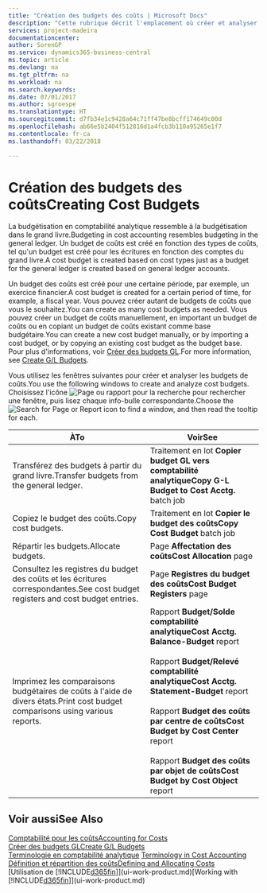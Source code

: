 ```yaml
---
title: "Création des budgets des coûts | Microsoft Docs"
description: "Cette rubrique décrit l'emplacement où créer et analyser les budgets des coûts."
services: project-madeira
documentationcenter: 
author: SorenGP
ms.service: dynamics365-business-central
ms.topic: article
ms.devlang: na
ms.tgt_pltfrm: na
ms.workload: na
ms.search.keywords: 
ms.date: 07/01/2017
ms.author: sgroespe
ms.translationtype: HT
ms.sourcegitcommit: d7fb34e1c9428a64c71ff47be8bcff174649c00d
ms.openlocfilehash: ab66e5b2404f512816d1a4fcb3b110a95265e1f7
ms.contentlocale: fr-ca
ms.lasthandoff: 03/22/2018

---
```

# <a name="creating-cost-budgets"></a><span data-ttu-id="fcba7-103">Création des budgets des coûts</span><span class="sxs-lookup"><span data-stu-id="fcba7-103">Creating Cost Budgets</span></span>
<span data-ttu-id="fcba7-104">La budgétisation en comptabilité analytique ressemble à la budgétisation dans le grand livre.</span><span class="sxs-lookup"><span data-stu-id="fcba7-104">Budgeting in cost accounting resembles budgeting in the general ledger.</span></span> <span data-ttu-id="fcba7-105">Un budget de coûts est créé en fonction des types de coûts, tel qu'un budget est créé pour les écritures en fonction des comptes du grand livre.</span><span class="sxs-lookup"><span data-stu-id="fcba7-105">A cost budget is created based on cost types just as a budget for the general ledger is created based on general ledger accounts.</span></span>  

<span data-ttu-id="fcba7-106">Un budget des coûts est créé pour une certaine période, par exemple, un exercice financier.</span><span class="sxs-lookup"><span data-stu-id="fcba7-106">A cost budget is created for a certain period of time, for example, a fiscal year.</span></span> <span data-ttu-id="fcba7-107">Vous pouvez créer autant de budgets de coûts que vous le souhaitez.</span><span class="sxs-lookup"><span data-stu-id="fcba7-107">You can create as many cost budgets as needed.</span></span> <span data-ttu-id="fcba7-108">Vous pouvez créer un budget de coûts manuellement, en important un budget de coûts ou en copiant un budget de coûts existant comme base budgétaire.</span><span class="sxs-lookup"><span data-stu-id="fcba7-108">You can create a new cost budget manually, or by importing a cost budget, or by copying an existing cost budget as the budget base.</span></span> <span data-ttu-id="fcba7-109">Pour plus d'informations, voir [Créer des budgets GL](finance-how-create-budgets.md).</span><span class="sxs-lookup"><span data-stu-id="fcba7-109">For more information, see [Create G/L Budgets](finance-how-create-budgets.md).</span></span>

<span data-ttu-id="fcba7-110">Vous utilisez les fenêtres suivantes pour créer et analyser les budgets de coûts.</span><span class="sxs-lookup"><span data-stu-id="fcba7-110">You use the following windows to create and analyze cost budgets.</span></span> <span data-ttu-id="fcba7-111">Choisissez l'icône ![Page ou rapport pour la recherche](media/ui-search/search_small.png "icône Page ou rapport pour la recherche") pour rechercher une fenêtre, puis lisez chaque info-bulle correspondante.</span><span class="sxs-lookup"><span data-stu-id="fcba7-111">Choose the ![Search for Page or Report](media/ui-search/search_small.png "Search for Page or Report icon") icon to find a window, and then read the tooltip for each.</span></span>

|<span data-ttu-id="fcba7-112">À</span><span class="sxs-lookup"><span data-stu-id="fcba7-112">To</span></span>|<span data-ttu-id="fcba7-113">Voir</span><span class="sxs-lookup"><span data-stu-id="fcba7-113">See</span></span>|  
|--------|---------|  
|<span data-ttu-id="fcba7-114">Transférez des budgets à partir du grand livre.</span><span class="sxs-lookup"><span data-stu-id="fcba7-114">Transfer budgets from the general ledger.</span></span>|<span data-ttu-id="fcba7-115">Traitement en lot **Copier budget GL vers comptabilité analytique**</span><span class="sxs-lookup"><span data-stu-id="fcba7-115">**Copy G-L Budget to Cost Acctg.** batch job</span></span>|  
|<span data-ttu-id="fcba7-116">Copiez le budget des coûts.</span><span class="sxs-lookup"><span data-stu-id="fcba7-116">Copy cost budgets.</span></span>|<span data-ttu-id="fcba7-117">Traitement en lot **Copier le budget des coûts**</span><span class="sxs-lookup"><span data-stu-id="fcba7-117">**Copy Cost Budget** batch job</span></span>|  
|<span data-ttu-id="fcba7-118">Répartir les budgets.</span><span class="sxs-lookup"><span data-stu-id="fcba7-118">Allocate budgets.</span></span>|<span data-ttu-id="fcba7-119">Page **Affectation des coûts**</span><span class="sxs-lookup"><span data-stu-id="fcba7-119">**Cost Allocation** page</span></span>|  
|<span data-ttu-id="fcba7-120">Consultez les registres du budget des coûts et les écritures correspondantes.</span><span class="sxs-lookup"><span data-stu-id="fcba7-120">See cost budget registers and cost budget entries.</span></span>|<span data-ttu-id="fcba7-121">Page **Registres du budget des coûts**</span><span class="sxs-lookup"><span data-stu-id="fcba7-121">**Cost Budget Registers** page</span></span>|  
|<span data-ttu-id="fcba7-122">Imprimez les comparaisons budgétaires de coûts à l'aide de divers états.</span><span class="sxs-lookup"><span data-stu-id="fcba7-122">Print cost budget comparisons using various reports.</span></span>|<span data-ttu-id="fcba7-123">Rapport **Budget/Solde comptabilité analytique**</span><span class="sxs-lookup"><span data-stu-id="fcba7-123">**Cost Acctg. Balance-Budget** report</span></span><br /><br /> <span data-ttu-id="fcba7-124">Rapport **Budget/Relevé comptabilité analytique**</span><span class="sxs-lookup"><span data-stu-id="fcba7-124">**Cost Acctg. Statement-Budget** report</span></span><br /><br /> <span data-ttu-id="fcba7-125">Rapport **Budget des coûts par centre de coûts**</span><span class="sxs-lookup"><span data-stu-id="fcba7-125">**Cost Budget by Cost Center** report</span></span><br /><br /> <span data-ttu-id="fcba7-126">Rapport **Budget des coûts par objet de coûts**</span><span class="sxs-lookup"><span data-stu-id="fcba7-126">**Cost Budget by Cost Object** report</span></span>|  

## <a name="see-also"></a><span data-ttu-id="fcba7-127">Voir aussi</span><span class="sxs-lookup"><span data-stu-id="fcba7-127">See Also</span></span>  
[<span data-ttu-id="fcba7-128">Comptabilité pour les coûts</span><span class="sxs-lookup"><span data-stu-id="fcba7-128">Accounting for Costs</span></span>](finance-manage-cost-accounting.md)  
[<span data-ttu-id="fcba7-129">Créer des budgets GL</span><span class="sxs-lookup"><span data-stu-id="fcba7-129">Create G/L Budgets</span></span>](finance-how-create-budgets.md)  
<span data-ttu-id="fcba7-130">[Terminologie en comptabilité analytique](finance-terminology-in-cost-accounting.md) </span><span class="sxs-lookup"><span data-stu-id="fcba7-130">[Terminology in Cost Accounting](finance-terminology-in-cost-accounting.md) </span></span>  
[<span data-ttu-id="fcba7-131">Définition et répartition des coûts</span><span class="sxs-lookup"><span data-stu-id="fcba7-131">Defining and Allocating Costs</span></span>](finance-define-and-allocate-costs.md)  
<span data-ttu-id="fcba7-132">[Utilisation de [!INCLUDE[d365fin](includes/d365fin_md.md)]](ui-work-product.md)</span><span class="sxs-lookup"><span data-stu-id="fcba7-132">[Working with [!INCLUDE[d365fin](includes/d365fin_md.md)]](ui-work-product.md)</span></span>

